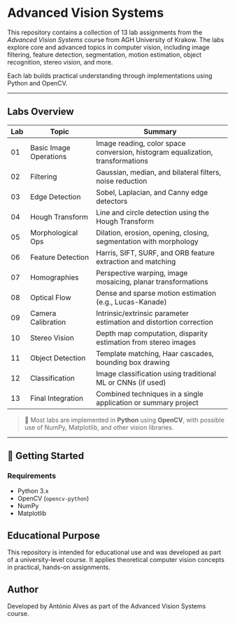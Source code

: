 # Advanced Vision Systems 

This repository contains a collection of 13 lab assignments from the *Advanced Vision Systems* course from AGH University of Krakow. The labs explore core and advanced topics in computer vision, including image filtering, feature detection, segmentation, motion estimation, object recognition, stereo vision, and more.

Each lab builds practical understanding through implementations using Python and OpenCV.

---

##  Labs Overview

| Lab | Topic                  | Summary                                                                 |
|-----|------------------------|-------------------------------------------------------------------------|
| 01  | Basic Image Operations | Image reading, color space conversion, histogram equalization, transformations |
| 02  | Filtering              | Gaussian, median, and bilateral filters, noise reduction               |
| 03  | Edge Detection         | Sobel, Laplacian, and Canny edge detectors                             |
| 04  | Hough Transform        | Line and circle detection using the Hough Transform                    |
| 05  | Morphological Ops      | Dilation, erosion, opening, closing, segmentation with morphology      |
| 06  | Feature Detection      | Harris, SIFT, SURF, and ORB feature extraction and matching            |
| 07  | Homographies           | Perspective warping, image mosaicing, planar transformations           |
| 08  | Optical Flow           | Dense and sparse motion estimation (e.g., Lucas-Kanade)                |
| 09  | Camera Calibration     | Intrinsic/extrinsic parameter estimation and distortion correction     |
| 10  | Stereo Vision          | Depth map computation, disparity estimation from stereo images         |
| 11  | Object Detection       | Template matching, Haar cascades, bounding box drawing                 |
| 12  | Classification         | Image classification using traditional ML or CNNs (if used)           |
| 13  | Final Integration      | Combined techniques in a single application or summary project         |

> 🧪 Most labs are implemented in **Python** using **OpenCV**, with possible use of NumPy, Matplotlib, and other vision libraries.

---

## 🚀 Getting Started

### Requirements

- Python 3.x
- OpenCV (`opencv-python`)
- NumPy
- Matplotlib

## Educational Purpose
This repository is intended for educational use and was developed as part of a university-level course. It applies theoretical computer vision concepts in practical, hands-on assignments.

##  Author
Developed by António Alves as part of the Advanced Vision Systems course.

